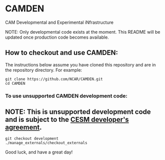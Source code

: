 # CAMDEN
CAM Developmental and Experimental iNfrastructure

NOTE:  Only developmental code exists at the moment.  This README will be updated once production code becomes available.

## How to checkout and use CAMDEN:

The instructions below assume you have cloned this repository and are in the repository directory. For example:
```
git clone https://github.com/NCAR/CAMDEN.git
cd CAMDEN
```

### To use unsupported CAMDEN **development** code:

## NOTE: This is **unsupported** development code and is subject to the [CESM developer's agreement](http://www.cgd.ucar.edu/cseg/development-code.html).
```
git checkout development
./manage_externals/checkout_externals
```

Good luck, and have a great day!
